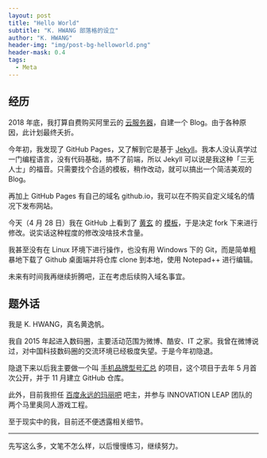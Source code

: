 ```yaml
---
layout: post
title: "Hello World"
subtitle: "K. HWANG 部落格的设立"
author: "K. HWANG"
header-img: "img/post-bg-helloworld.png"
header-mask: 0.4
tags:
  - Meta
---
```


## 经历

2018 年底，我打算自费购买阿里云的 [云服务器](https://www.aliyun.com/product/ecs)，自建一个 Blog。由于各种原因，此计划最终夭折。

今年初，我发现了 GitHub Pages，又了解到它是基于 [Jekyll](https://jekyllcn.com)。我本人没认真学过一门编程语言，没有代码基础，搞不了前端，所以 Jekyll 可以说是我这种「三无人士」的福音。只需要找个合适的模板，稍作改动，就可以搞出一个简洁美观的 Blog。

再加上 GitHub Pages 有自己的域名 github.io，我可以在不购买自定义域名的情况下发布网站。

今天（4 月 28 日）我在 GitHub 上看到了 [黄玄](http://huangxuan.me/) 的 [模板](https://github.com/Huxpro/huxpro.github.io)，于是决定 fork 下来进行修改。说实话这种程度的修改没啥技术含量。

我甚至没有在 Linux 环境下进行操作，也没有用 Windows 下的 Git，而是简单粗暴地下载了 Github 桌面端并将仓库 clone 到本地，使用 Notepad++ 进行编辑。

未来有时间我再继续折腾吧，正在考虑后续购入域名事宜。

## 题外话

我是 K. HWANG，真名黄逸帆。

我自 2015 年起进入数码圈，主要活动范围为微博、酷安、IT 之家。我曾在微博说过，对中国科技数码圈的交流环境已经极度失望。于是今年初隐退。

隐退下来以后我主要做一个叫 [手机品牌型号汇总](https://github.com/KHwang9883/MobileModels) 的项目，这个项目于去年 5 月首次公开，并于 11 月建立 GitHub 仓库。

此外，目前我担任 [百度永远的玛丽吧](https://tieba.baidu.com/f?kw=%E6%B0%B8%E8%BF%9C%E7%9A%84%E7%8E%9B%E4%B8%BD) 吧主，并参与 INNOVATION LEAP 团队的两个马里奥同人游戏工程。

至于现实中的我，目前还不便透露相关细节。

---

先写这么多，文笔不怎么样，以后慢慢练习，继续努力。
